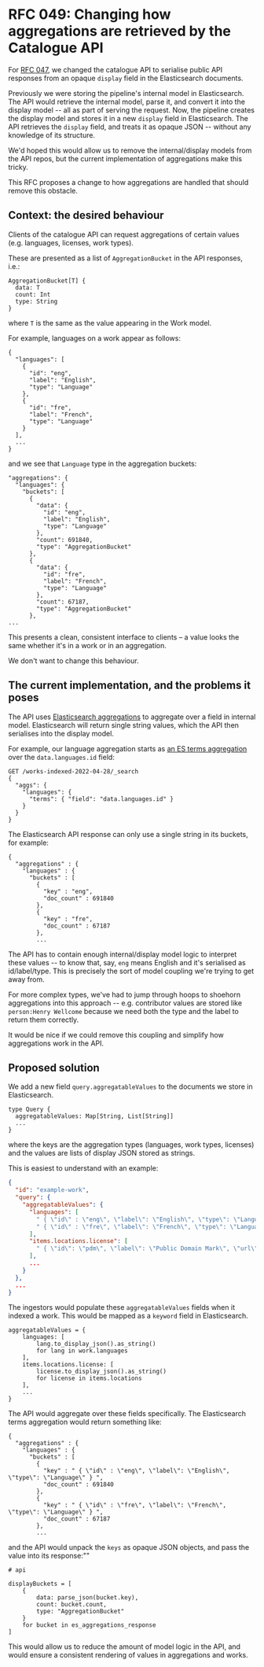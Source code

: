 # RFC 049: Changing how aggregations are retrieved by the Catalogue API

For [RFC 047], we changed the catalogue API to serialise public API responses from an opaque `display` field in the Elasticsearch documents.

Previously we were storing the pipeline's internal model in Elasticsearch.
The API would retrieve the internal model, parse it, and convert it into the display model -- all as part of serving the request.
Now, the pipeline creates the display model and stores it in a new `display` field in Elasticsearch.
The API retrieves the `display` field, and treats it as opaque JSON -- without any knowledge of its structure.

We'd hoped this would allow us to remove the internal/display models from the API repos, but the current implementation of aggregations make this tricky.

This RFC proposes a change to how aggregations are handled that should remove this obstacle.

[RFC 047]: ../047-catalogue-api-index-structure.md



## Context: the desired behaviour

Clients of the catalogue API can request aggregations of certain values (e.g. languages, licenses, work types).

These are presented as a list of `AggregationBucket` in the API responses, i.e.:

```
AggregationBucket[T] {
  data: T
  count: Int
  type: String
}
```

where `T` is the same as the value appearing in the Work model.

For example, languages on a work appear as follows:

```
{
  "languages": [
    {
      "id": "eng",
      "label": "English",
      "type": "Language"
    },
    {
      "id": "fre",
      "label": "French",
      "type": "Language"
    }
  ],
  ...
}
```

and we see that `Language` type in the aggregation buckets:

```
"aggregations": {
  "languages": {
    "buckets": [
      {
        "data": {
          "id": "eng",
          "label": "English",
          "type": "Language"
        },
        "count": 691840,
        "type": "AggregationBucket"
      },
      {
        "data": {
          "id": "fre",
          "label": "French",
          "type": "Language"
        },
        "count": 67187,
        "type": "AggregationBucket"
      },
...
```

This presents a clean, consistent interface to clients – a value looks the same whether it's in a work or in an aggregation.

We don't want to change this behaviour.



## The current implementation, and the problems it poses

The API uses [Elasticsearch aggregations][es_aggs] to aggregate over a field in internal model.
Elasticsearch will return single string values, which the API then serialises into the display model.

For example, our language aggregation starts as [an ES terms aggregation][terms_agg] over the `data.languages.id` field:

```http
GET /works-indexed-2022-04-28/_search
{
  "aggs": {
    "languages": {
      "terms": { "field": "data.languages.id" }
    }
  }
}
```

The Elasticsearch API response can only use a single string in its buckets, for example:

```
{
  "aggregations" : {
    "languages" : {
      "buckets" : [
        {
          "key" : "eng",
          "doc_count" : 691840
        },
        {
          "key" : "fre",
          "doc_count" : 67187
        },
        ...
```

The API has to contain enough internal/display model logic to interpret these values -- to know that, say, `eng` means English and it's serialised as id/label/type.
This is precisely the sort of model coupling we're trying to get away from.

For more complex types, we've had to jump through hoops to shoehorn aggregations into this approach -- e.g. contributor values are stored like `person:Henry Wellcome` because we need both the type and the label to return them correctly.

It would be nice if we could remove this coupling and simplify how aggregations work in the API.

[es_aggs]: https://www.elastic.co/guide/en/elasticsearch/reference/current/search-aggregations.html
[terms_agg]: https://www.elastic.co/guide/en/elasticsearch/reference/current/search-aggregations-bucket-terms-aggregation.html



## Proposed solution

We add a new field `query.aggregatableValues` to the documents we store in Elasticsearch.

```
type Query {
  aggregatableValues: Map[String, List[String]]
  ...
}
```

where the keys are the aggregation types (languages, work types, licenses) and the values are lists of display JSON stored as strings.

This is easiest to understand with an example:

```json
{
  "id": "example-work",
  "query": {
    "aggregatableValues": {
      "languages": [
        " { \"id\" : \"eng\", \"label\": \"English\", \"type\": \"Language\" } ",
        " { \"id\" : \"fre\", \"label\": \"French\", \"type\": \"Language\" } "
      ],
      "items.locations.license": [
        " { \"id\": \"pdm\", \"label\": \"Public Domain Mark\", \"url\": \"https://creativecommons.org/share-your-work/public-domain/pdm/\", \"type\": \"License\" } "
      ],
      ...
    }
  },
  ...
}
```

The ingestors would populate these `aggregatableValues` fields when it indexed a work.
This would be mapped as a `keyword` field in Elasticsearch.

```
aggregatableValues = {
    languages: [
        lang.to_display_json().as_string()
        for lang in work.languages
    ],
    items.locations.license: [
        license.to_display_json().as_string()
        for license in items.locations
    ],
    ...
}
```

The API would aggregate over these fields specifically.
The Elasticsearch terms aggregation would return something like:

```
{
  "aggregations" : {
    "languages" : {
      "buckets" : [
        {
          "key" : " { \"id\" : \"eng\", \"label\": \"English\", \"type\": \"Language\" } ",
          "doc_count" : 691840
        },
        {
          "key" : " { \"id\" : \"fre\", \"label\": \"French\", \"type\": \"Language\" } ",
          "doc_count" : 67187
        },
        ...
```

and the API would unpack the `keys` as opaque JSON objects, and pass the value into its response:""

```
# api

displayBuckets = [
    {
        data: parse_json(bucket.key),
        count: bucket.count,
        type: "AggregationBucket"
    }
    for bucket in es_aggregations_response
]

```

This would allow us to reduce the amount of model logic in the API, and would ensure a consistent rendering of values in aggregations and works.
